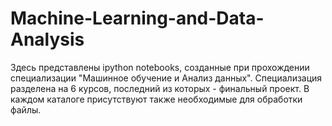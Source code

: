 # Machine-Learning-and-Data-Analysis
Здесь представлены ipython notebooks, созданные при прохождении специализации "Машинное обучение и Анализ данных". Специализация разделена на 6 курсов,
последний из которых - финальный проект. В каждом каталоге присутствуют также необходимые для обработки файлы.
